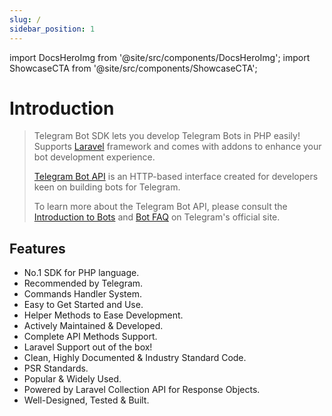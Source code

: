 ```yaml
---
slug: /
sidebar_position: 1
---
```

import DocsHeroImg from '@site/src/components/DocsHeroImg';
import ShowcaseCTA from '@site/src/components/ShowcaseCTA';

# Introduction

<DocsHeroImg />

> Telegram Bot SDK lets you develop Telegram Bots in PHP easily! Supports [Laravel][link-laravel-package] framework and comes with addons to enhance your bot development experience.
>
> [Telegram Bot API][link-telegram-bot-api] is an HTTP-based interface created for developers keen on building bots for Telegram.
>
> To learn more about the Telegram Bot API, please consult the [Introduction to Bots][link-telegram-bot-api] and [Bot FAQ](https://core.telegram.org/bots/faq) on Telegram's official site.

## Features

- No.1 SDK for PHP language.
- Recommended by Telegram.
- Commands Handler System.
- Easy to Get Started and Use.
- Helper Methods to Ease Development.
- Actively Maintained & Developed.
- Complete API Methods Support.
- Laravel Support out of the box!
- Clean, Highly Documented & Industry Standard Code.
- PSR Standards.
- Popular & Widely Used.
- Powered by Laravel Collection API for Response Objects.
- Well-Designed, Tested & Built.

<ShowcaseCTA />

[link-laravel-package]: https://github.com/telegram-bot-sdk/laravel
[link-telegram-bot-api]: https://core.telegram.org/bots
